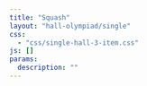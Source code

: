 ```yaml
---
title: "Squash"
layout: "hall-olympiad/single"
css: 
  - "css/single-hall-3-item.css"
js: []
params:
  description: ""
---
```

